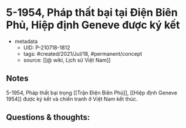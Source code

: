 # 5-1954, Pháp thất bại tại Điện Biên Phủ, Hiệp định Geneve được ký kết

- metadata
	- UID: P-210718-1812
	- tags: #created/2021/Jul/18, #permanent/concept 
	- source: [[@ wiki, Lịch sử Việt Nam]]

## Notes
5-1954, Pháp thất bại trọng [[Trận Điện Biên Phủ]], [[Hiệp định Geneve 1954]] được ký kết và chiến tranh ở Việt Nam kết thúc.

## Questions & thoughts:
